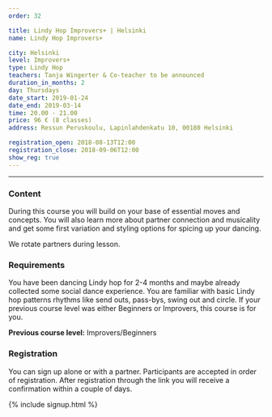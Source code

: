 ```yaml
---
order: 32

title: Lindy Hop Improvers+ | Helsinki
name: Lindy Hop Improvers+

city: Helsinki
level: Improvers+
type: Lindy Hop
teachers: Tanja Wingerter & Co-teacher to be announced
duration_in_months: 2
day: Thursdays
date_start: 2019-01-24
date_end: 2019-03-14
time: 20.00 - 21.00
price: 96 € (8 classes)
address: Ressun Peruskoulu, Lapinlahdenkatu 10, 00180 Helsinki

registration_open: 2018-08-13T12:00
registration_close: 2018-09-06T12:00
show_reg: true
---
```


---

### Content
During this course you will build on your base of essential moves and concepts. You will also learn more about partner connection and musicality and get some first variation and styling options for spicing up your dancing.

We rotate partners during lesson.

### Requirements
You have been dancing Lindy hop for 2-4 months and maybe already collected some social dance experience. You are familiar with basic Lindy hop patterns rhythms like send outs, pass-bys, swing out and circle. If your previous course level was either Beginners or Improvers, this course is for you.

__Previous course level:__ Improvers/Beginners

### Registration
You can sign up alone or with a partner. Participants are accepted in order of registration. After registration through the link you will receive a confirmation within a couple of days.

{% include signup.html %}

